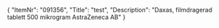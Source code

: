 {
  "ItemNr": "091356",
  "Title": "test",
  "Description": "Daxas, filmdragerad tablett 500 mikrogram AstraZeneca AB"
}